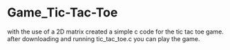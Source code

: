 # Game_Tic-Tac-Toe
with the use of a 2D matrix created a simple c code for the tic tac toe game.
after downloading and running tic_tac_toe.c you can play the game.
